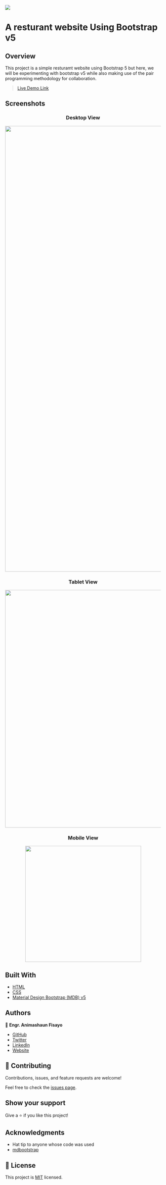 ![](https://img.shields.io/badge/fmanimashaun-blue)

# A resturant website Using Bootstrap v5

## Overview

This project is a simple resturamt website using Bootstrap 5 but here, we will be experimenting with bootstrap v5 while also making use of the pair programming methodology for collaboration.


> [Live Demo Link](https://fmanimashaun.github.io/Landing_page-bs5/)


## Screenshots

<h3 align="center">Desktop View</h3>
<p align="center">
  <img width="1440" src="#">
</P>


<h3 align="center">Tablet View</h3>
<p align="center">
  <img width="768" src="#">
</P>


<h3 align="center">Mobile View</h3>
<p align="center">
  <img width="375" src="#">
</P>


## Built With

- [HTML](https://developer.mozilla.org/en-US/docs/Web/HTML)
- [CSS](https://developer.mozilla.org/en-US/docs/Web/CSS)
- [Material Design Bootstrap (MDB) v5](https://mdbootstrap.com/)

## Authors

👤 **Engr. Animashaun Fisayo**

- [GitHub](https://github.com/fmanimashaun)
- [Twitter](https://twitter.com/fmanimashaun)
- [LinkedIn](https://www.linkedin.com/in/fmanimashaun/)
- [Website](https://fmanimashaun.com)

## 🤝 Contributing

Contributions, issues, and feature requests are welcome!

Feel free to check the [issues page](../../issues/).


## Show your support

Give a ⭐️ if you like this project!


## Acknowledgments

- Hat tip to anyone whose code was used
- [mdbootstrap](https://github.com/mdbootstrap)


## 📝 License

This project is [MIT](./LICENSE) licensed.

